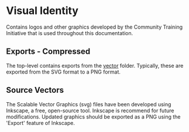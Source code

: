 # Visual Identity

Contains logos and other graphics developed by the Community Training Initiative that is used throughout this documentation.

## Exports - Compressed

The top-level contains exports from the [vector](/visual_identity/source_vectors/) folder. Typically, these are exported from the SVG format to a PNG format.

## Source Vectors

The Scalable Vector Graphics (svg) files have been developed using Inkscape, a free, open-source tool.  Inkscape is recommend for future modifications.  Updated graphics should be exported as a PNG using the 'Export' feature of Inkscape.
